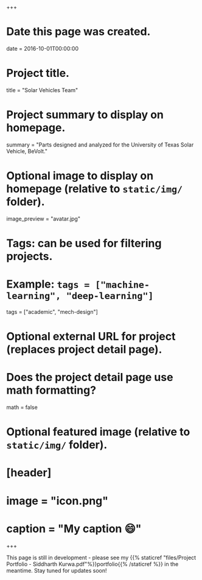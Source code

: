 +++
# Date this page was created.
date = 2016-10-01T00:00:00

# Project title.
title = "Solar Vehicles Team"

# Project summary to display on homepage.
summary = "Parts designed and analyzed for the University of Texas Solar Vehicle, BeVolt."

# Optional image to display on homepage (relative to `static/img/` folder).
image_preview = "avatar.jpg"

# Tags: can be used for filtering projects.
# Example: `tags = ["machine-learning", "deep-learning"]`
tags = ["academic", "mech-design"]

# Optional external URL for project (replaces project detail page).

# Does the project detail page use math formatting?
math = false

# Optional featured image (relative to `static/img/` folder).
# [header]
# image = "icon.png"
# caption = "My caption :smile:"

+++

This page is still in development - please see my {{% staticref "files/Project Portfolio - Siddharth Kurwa.pdf"%}}portfolio{{% /staticref %}} in the meantime. Stay tuned for updates soon!
